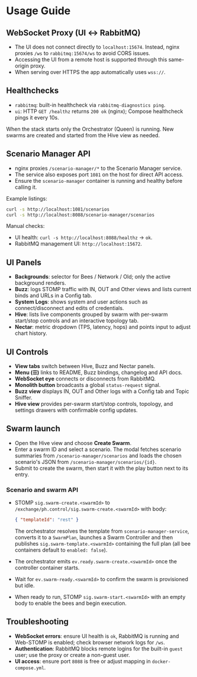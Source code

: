 # Usage Guide

## WebSocket Proxy (UI ↔ RabbitMQ)
- The UI does not connect directly to `localhost:15674`. Instead, nginx proxies `/ws` to `rabbitmq:15674/ws` to avoid CORS issues.
- Accessing the UI from a remote host is supported through this same-origin proxy.
- When serving over HTTPS the app automatically uses `wss://`.

## Healthchecks
- `rabbitmq`: built-in healthcheck via `rabbitmq-diagnostics ping`.
- `ui`: HTTP `GET /healthz` returns `200 ok` (nginx); Compose healthcheck pings it every 10s.

When the stack starts only the Orchestrator (Queen) is running. New swarms are created and started from the Hive view as needed.

## Scenario Manager API
- nginx proxies `/scenario-manager/*` to the Scenario Manager service.
- The service also exposes port `1081` on the host for direct API access.
- Ensure the `scenario-manager` container is running and healthy before calling it.

Example listings:

```bash
curl -s http://localhost:1081/scenarios
curl -s http://localhost:8088/scenario-manager/scenarios
```

Manual checks:
- UI health: `curl -s http://localhost:8088/healthz` → `ok`.
- RabbitMQ management UI: `http://localhost:15672`.

## UI Panels
- **Backgrounds**: selector for Bees / Network / Old; only the active background renders.
- **Buzz**: logs STOMP traffic with IN, OUT and Other views and lists current binds and URLs in a Config tab.
- **System Logs**: shows system and user actions such as connect/disconnect and edits of credentials.
- **Hive**: lists live components grouped by swarm with per-swarm start/stop controls and an interactive topology tab.
- **Nectar**: metric dropdown (TPS, latency, hops) and points input to adjust chart history.

## UI Controls
- **View tabs** switch between Hive, Buzz and Nectar panels.
- **Menu (☰)** links to README, Buzz bindings, changelog and API docs.
- **WebSocket eye** connects or disconnects from RabbitMQ.
- **Monolith button** broadcasts a global `status-request` signal.
- **Buzz view** displays IN, OUT and Other logs with a Config tab and Topic Sniffer.
- **Hive view** provides per-swarm start/stop controls, topology, and settings drawers with confirmable config updates.

## Swarm launch
- Open the Hive view and choose **Create Swarm**.
- Enter a swarm ID and select a scenario. The modal fetches scenario summaries from
  `/scenario-manager/scenarios` and loads the chosen scenario's JSON from
  `/scenario-manager/scenarios/{id}`.
- Submit to create the swarm, then start it with the play button next to its entry.

### Scenario and swarm API
- STOMP `sig.swarm-create.<swarmId>` to `/exchange/ph.control/sig.swarm-create.<swarmId>` with body:

  ```json
  { "templateId": "rest" }
  ```

  The orchestrator resolves the template from `scenario-manager-service`, converts it to a `SwarmPlan`, launches a Swarm Controller and then publishes `sig.swarm-template.<swarmId>` containing the full plan (all bee containers default to `enabled: false`).
- The orchestrator emits `ev.ready.swarm-create.<swarmId>` once the controller container starts.
- Wait for `ev.swarm-ready.<swarmId>` to confirm the swarm is provisioned but idle.
- When ready to run, STOMP `sig.swarm-start.<swarmId>` with an empty body to enable the bees and begin execution.

## Troubleshooting
- **WebSocket errors**: ensure UI health is `ok`, RabbitMQ is running and Web-STOMP is enabled; check browser network logs for `/ws`.
- **Authentication**: RabbitMQ blocks remote logins for the built-in `guest` user; use the proxy or create a non-guest user.
- **UI access**: ensure port `8088` is free or adjust mapping in `docker-compose.yml`.
